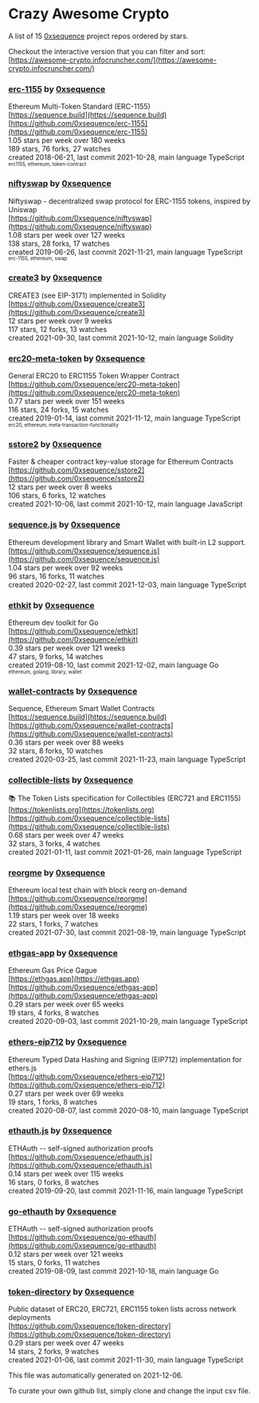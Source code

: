 # Crazy Awesome Crypto
A list of 15 [0xsequence](https://github.com/0xsequence) project repos ordered by stars.  

Checkout the interactive version that you can filter and sort: 
[https://awesome-crypto.infocruncher.com/](https://awesome-crypto.infocruncher.com/)  


### [erc-1155](https://github.com/0xsequence/erc-1155) by [0xsequence](https://github.com/0xsequence)  
Ethereum Multi-Token Standard (ERC-1155)  
[https://sequence.build](https://sequence.build)  
[https://github.com/0xsequence/erc-1155](https://github.com/0xsequence/erc-1155)  
1.05 stars per week over 180 weeks  
189 stars, 76 forks, 27 watches  
created 2018-06-21, last commit 2021-10-28, main language TypeScript  
<sub><sup>erc1155, ethereum, token-contract</sup></sub>


### [niftyswap](https://github.com/0xsequence/niftyswap) by [0xsequence](https://github.com/0xsequence)  
Niftyswap - decentralized swap protocol for ERC-1155 tokens, inspired by Uniswap  
[https://github.com/0xsequence/niftyswap](https://github.com/0xsequence/niftyswap)  
1.08 stars per week over 127 weeks  
138 stars, 28 forks, 17 watches  
created 2019-06-26, last commit 2021-11-21, main language TypeScript  
<sub><sup>erc-1155, ethereum, swap</sup></sub>


### [create3](https://github.com/0xsequence/create3) by [0xsequence](https://github.com/0xsequence)  
CREATE3 (see EIP-3171) implemented in Solidity  
[https://github.com/0xsequence/create3](https://github.com/0xsequence/create3)  
12 stars per week over 9 weeks  
117 stars, 12 forks, 13 watches  
created 2021-09-30, last commit 2021-10-12, main language Solidity  


### [erc20-meta-token](https://github.com/0xsequence/erc20-meta-token) by [0xsequence](https://github.com/0xsequence)  
General ERC20 to ERC1155 Token Wrapper Contract  
[https://github.com/0xsequence/erc20-meta-token](https://github.com/0xsequence/erc20-meta-token)  
0.77 stars per week over 151 weeks  
116 stars, 24 forks, 15 watches  
created 2019-01-14, last commit 2021-11-12, main language TypeScript  
<sub><sup>erc20, ethereum, meta-transaction-functionality</sup></sub>


### [sstore2](https://github.com/0xsequence/sstore2) by [0xsequence](https://github.com/0xsequence)  
Faster & cheaper contract key-value storage for Ethereum Contracts  
[https://github.com/0xsequence/sstore2](https://github.com/0xsequence/sstore2)  
12 stars per week over 8 weeks  
106 stars, 6 forks, 12 watches  
created 2021-10-06, last commit 2021-10-12, main language JavaScript  


### [sequence.js](https://github.com/0xsequence/sequence.js) by [0xsequence](https://github.com/0xsequence)  
Ethereum development library and Smart Wallet with built-in L2 support.  
[https://github.com/0xsequence/sequence.js](https://github.com/0xsequence/sequence.js)  
1.04 stars per week over 92 weeks  
96 stars, 16 forks, 11 watches  
created 2020-02-27, last commit 2021-12-03, main language TypeScript  


### [ethkit](https://github.com/0xsequence/ethkit) by [0xsequence](https://github.com/0xsequence)  
Ethereum dev toolkit for Go  
[https://github.com/0xsequence/ethkit](https://github.com/0xsequence/ethkit)  
0.39 stars per week over 121 weeks  
47 stars, 9 forks, 14 watches  
created 2019-08-10, last commit 2021-12-02, main language Go  
<sub><sup>ethereum, golang, library, wallet</sup></sub>


### [wallet-contracts](https://github.com/0xsequence/wallet-contracts) by [0xsequence](https://github.com/0xsequence)  
Sequence, Ethereum Smart Wallet Contracts  
[https://sequence.build](https://sequence.build)  
[https://github.com/0xsequence/wallet-contracts](https://github.com/0xsequence/wallet-contracts)  
0.36 stars per week over 88 weeks  
32 stars, 8 forks, 10 watches  
created 2020-03-25, last commit 2021-11-23, main language TypeScript  


### [collectible-lists](https://github.com/0xsequence/collectible-lists) by [0xsequence](https://github.com/0xsequence)  
📚 The Token Lists specification for Collectibles (ERC721 and ERC1155)  
[https://tokenlists.org](https://tokenlists.org)  
[https://github.com/0xsequence/collectible-lists](https://github.com/0xsequence/collectible-lists)  
0.68 stars per week over 47 weeks  
32 stars, 3 forks, 4 watches  
created 2021-01-11, last commit 2021-01-26, main language TypeScript  


### [reorgme](https://github.com/0xsequence/reorgme) by [0xsequence](https://github.com/0xsequence)  
Ethereum local test chain with block reorg on-demand  
[https://github.com/0xsequence/reorgme](https://github.com/0xsequence/reorgme)  
1.19 stars per week over 18 weeks  
22 stars, 1 forks, 7 watches  
created 2021-07-30, last commit 2021-08-19, main language TypeScript  


### [ethgas-app](https://github.com/0xsequence/ethgas-app) by [0xsequence](https://github.com/0xsequence)  
Ethereum Gas Price Gague  
[https://ethgas.app](https://ethgas.app)  
[https://github.com/0xsequence/ethgas-app](https://github.com/0xsequence/ethgas-app)  
0.29 stars per week over 65 weeks  
19 stars, 4 forks, 8 watches  
created 2020-09-03, last commit 2021-10-29, main language TypeScript  


### [ethers-eip712](https://github.com/0xsequence/ethers-eip712) by [0xsequence](https://github.com/0xsequence)  
Ethereum Typed Data Hashing and Signing (EIP712) implementation for ethers.js  
[https://github.com/0xsequence/ethers-eip712](https://github.com/0xsequence/ethers-eip712)  
0.27 stars per week over 69 weeks  
19 stars, 1 forks, 8 watches  
created 2020-08-07, last commit 2020-08-10, main language TypeScript  


### [ethauth.js](https://github.com/0xsequence/ethauth.js) by [0xsequence](https://github.com/0xsequence)  
ETHAuth -- self-signed authorization proofs  
[https://github.com/0xsequence/ethauth.js](https://github.com/0xsequence/ethauth.js)  
0.14 stars per week over 115 weeks  
16 stars, 0 forks, 8 watches  
created 2019-09-20, last commit 2021-11-16, main language TypeScript  


### [go-ethauth](https://github.com/0xsequence/go-ethauth) by [0xsequence](https://github.com/0xsequence)  
ETHAuth -- self-signed authorization proofs  
[https://github.com/0xsequence/go-ethauth](https://github.com/0xsequence/go-ethauth)  
0.12 stars per week over 121 weeks  
15 stars, 0 forks, 11 watches  
created 2019-08-09, last commit 2021-10-18, main language Go  


### [token-directory](https://github.com/0xsequence/token-directory) by [0xsequence](https://github.com/0xsequence)  
Public dataset of ERC20, ERC721, ERC1155 token lists across network deployments  
[https://github.com/0xsequence/token-directory](https://github.com/0xsequence/token-directory)  
0.29 stars per week over 47 weeks  
14 stars, 2 forks, 9 watches  
created 2021-01-06, last commit 2021-11-30, main language TypeScript  


This file was automatically generated on 2021-12-06.  

To curate your own github list, simply clone and change the input csv file.  